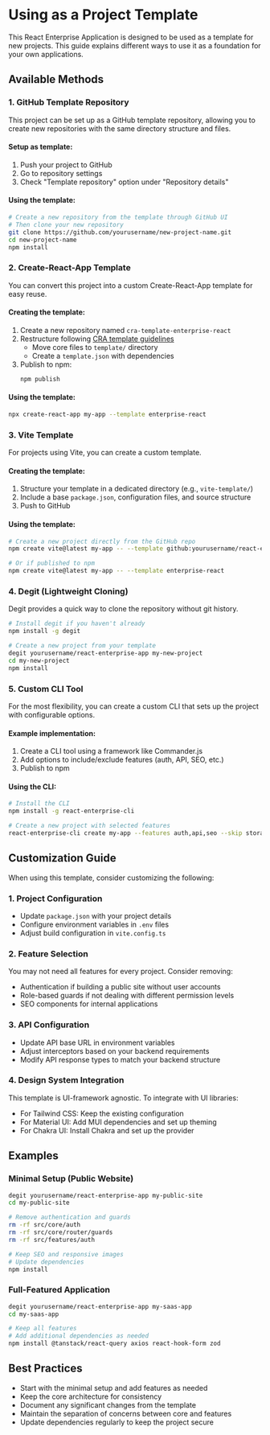 # Using as a Project Template

This React Enterprise Application is designed to be used as a template for new projects. This guide explains different ways to use it as a foundation for your own applications.

## Available Methods

### 1. GitHub Template Repository

This project can be set up as a GitHub template repository, allowing you to create new repositories with the same directory structure and files.

#### Setup as template:

1. Push your project to GitHub
2. Go to repository settings
3. Check "Template repository" option under "Repository details"

#### Using the template:

```bash
# Create a new repository from the template through GitHub UI
# Then clone your new repository
git clone https://github.com/yourusername/new-project-name.git
cd new-project-name
npm install
```

### 2. Create-React-App Template

You can convert this project into a custom Create-React-App template for easy reuse.

#### Creating the template:

1. Create a new repository named `cra-template-enterprise-react`
2. Restructure following [CRA template guidelines](https://create-react-app.dev/docs/custom-templates/)
   - Move core files to `template/` directory
   - Create a `template.json` with dependencies
3. Publish to npm:
   ```bash
   npm publish
   ```

#### Using the template:

```bash
npx create-react-app my-app --template enterprise-react
```

### 3. Vite Template

For projects using Vite, you can create a custom template.

#### Creating the template:

1. Structure your template in a dedicated directory (e.g., `vite-template/`)
2. Include a base `package.json`, configuration files, and source structure
3. Push to GitHub

#### Using the template:

```bash
# Create a new project directly from the GitHub repo
npm create vite@latest my-app -- --template github:yourusername/react-enterprise-app/vite-template

# Or if published to npm
npm create vite@latest my-app -- --template enterprise-react
```

### 4. Degit (Lightweight Cloning)

Degit provides a quick way to clone the repository without git history.

```bash
# Install degit if you haven't already
npm install -g degit

# Create a new project from your template
degit yourusername/react-enterprise-app my-new-project
cd my-new-project
npm install
```

### 5. Custom CLI Tool

For the most flexibility, you can create a custom CLI that sets up the project with configurable options.

#### Example implementation:

1. Create a CLI tool using a framework like Commander.js
2. Add options to include/exclude features (auth, API, SEO, etc.)
3. Publish to npm

#### Using the CLI:

```bash
# Install the CLI
npm install -g react-enterprise-cli

# Create a new project with selected features
react-enterprise-cli create my-app --features auth,api,seo --skip storage,pageMeta
```

## Customization Guide

When using this template, consider customizing the following:

### 1. Project Configuration

- Update `package.json` with your project details
- Configure environment variables in `.env` files
- Adjust build configuration in `vite.config.ts`

### 2. Feature Selection

You may not need all features for every project. Consider removing:

- Authentication if building a public site without user accounts
- Role-based guards if not dealing with different permission levels
- SEO components for internal applications

### 3. API Configuration

- Update API base URL in environment variables
- Adjust interceptors based on your backend requirements
- Modify API response types to match your backend structure

### 4. Design System Integration

This template is UI-framework agnostic. To integrate with UI libraries:

- For Tailwind CSS: Keep the existing configuration
- For Material UI: Add MUI dependencies and set up theming
- For Chakra UI: Install Chakra and set up the provider

## Examples

### Minimal Setup (Public Website)

```bash
degit yourusername/react-enterprise-app my-public-site
cd my-public-site

# Remove authentication and guards
rm -rf src/core/auth
rm -rf src/core/router/guards
rm -rf src/features/auth

# Keep SEO and responsive images
# Update dependencies
npm install
```

### Full-Featured Application

```bash
degit yourusername/react-enterprise-app my-saas-app
cd my-saas-app

# Keep all features
# Add additional dependencies as needed
npm install @tanstack/react-query axios react-hook-form zod
```

## Best Practices

- Start with the minimal setup and add features as needed
- Keep the core architecture for consistency
- Document any significant changes from the template
- Maintain the separation of concerns between core and features
- Update dependencies regularly to keep the project secure 